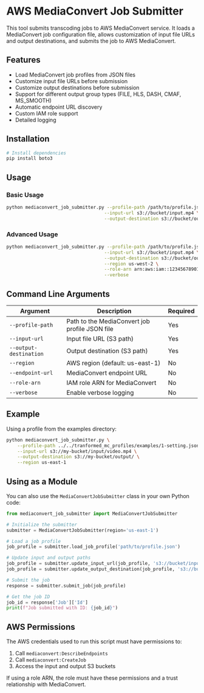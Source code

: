 # AWS MediaConvert Job Submitter

This tool submits transcoding jobs to AWS MediaConvert service. It loads a MediaConvert job configuration file, allows customization of input file URLs and output destinations, and submits the job to AWS MediaConvert.

## Features

- Load MediaConvert job profiles from JSON files
- Customize input file URLs before submission
- Customize output destinations before submission
- Support for different output group types (FILE, HLS, DASH, CMAF, MS_SMOOTH)
- Automatic endpoint URL discovery
- Custom IAM role support
- Detailed logging

## Installation

```bash
# Install dependencies
pip install boto3
```

## Usage

### Basic Usage

```bash
python mediaconvert_job_submitter.py --profile-path /path/to/profile.json \
                                    --input-url s3://bucket/input.mp4 \
                                    --output-destination s3://bucket/output/
```

### Advanced Usage

```bash
python mediaconvert_job_submitter.py --profile-path /path/to/profile.json \
                                    --input-url s3://bucket/input.mp4 \
                                    --output-destination s3://bucket/output/ \
                                    --region us-west-2 \
                                    --role-arn arn:aws:iam::123456789012:role/MediaConvertRole \
                                    --verbose
```

## Command Line Arguments

| Argument | Description | Required |
|----------|-------------|----------|
| `--profile-path` | Path to the MediaConvert job profile JSON file | Yes |
| `--input-url` | Input file URL (S3 path) | Yes |
| `--output-destination` | Output destination (S3 path) | Yes |
| `--region` | AWS region (default: us-east-1) | No |
| `--endpoint-url` | MediaConvert endpoint URL | No |
| `--role-arn` | IAM role ARN for MediaConvert | No |
| `--verbose` | Enable verbose logging | No |

## Example

Using a profile from the examples directory:

```bash
python mediaconvert_job_submitter.py \
    --profile-path ../../tranformed_mc_profiles/examples/1-setting.json \
    --input-url s3://my-bucket/input/video.mp4 \
    --output-destination s3://my-bucket/output/ \
    --region us-east-1
```

## Using as a Module

You can also use the `MediaConvertJobSubmitter` class in your own Python code:

```python
from mediaconvert_job_submitter import MediaConvertJobSubmitter

# Initialize the submitter
submitter = MediaConvertJobSubmitter(region='us-east-1')

# Load a job profile
job_profile = submitter.load_job_profile('path/to/profile.json')

# Update input and output paths
job_profile = submitter.update_input_url(job_profile, 's3://bucket/input.mp4')
job_profile = submitter.update_output_destination(job_profile, 's3://bucket/output/')

# Submit the job
response = submitter.submit_job(job_profile)

# Get the job ID
job_id = response['Job']['Id']
print(f"Job submitted with ID: {job_id}")
```

## AWS Permissions

The AWS credentials used to run this script must have permissions to:

1. Call `mediaconvert:DescribeEndpoints`
2. Call `mediaconvert:CreateJob`
3. Access the input and output S3 buckets

If using a role ARN, the role must have these permissions and a trust relationship with MediaConvert.
